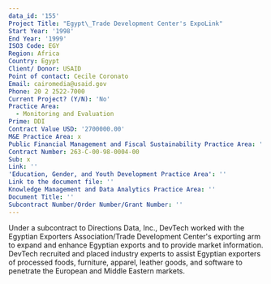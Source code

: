 ```yaml
---
data_id: '155'
Project Title: "Egypt\_Trade Development Center's ExpoLink"
Start Year: '1998'
End Year: '1999'
ISO3 Code: EGY
Region: Africa
Country: Egypt
Client/ Donor: USAID
Point of contact: Cecile Coronato
Email: cairomedia@usaid.gov
Phone: 20 2 2522-7000
Current Project? (Y/N): 'No'
Practice Area:
  - Monitoring and Evaluation
Prime: DDI
Contract Value USD: '2700000.00'
M&E Practice Area: x
Public Financial Management and Fiscal Sustainability Practice Area: ''
Contract Number: 263-C-00-98-0004-00
Sub: x
Link: ''
'Education, Gender, and Youth Development Practice Area': ''
Link to the document file: ''
Knowledge Management and Data Analytics Practice Area: ''
Document Title: ''
Subcontract Number/Order Number/Grant Number: ''
---
```

Under a subcontract to Directions Data, Inc., DevTech worked with the Egyptian Exporters Association/Trade Development Center's exporting arm to expand and enhance Egyptian exports and to provide market information. DevTech recruited and placed industry experts to assist Egyptian exporters of processed foods, furniture, apparel, leather goods, and software to penetrate the European and Middle Eastern markets.